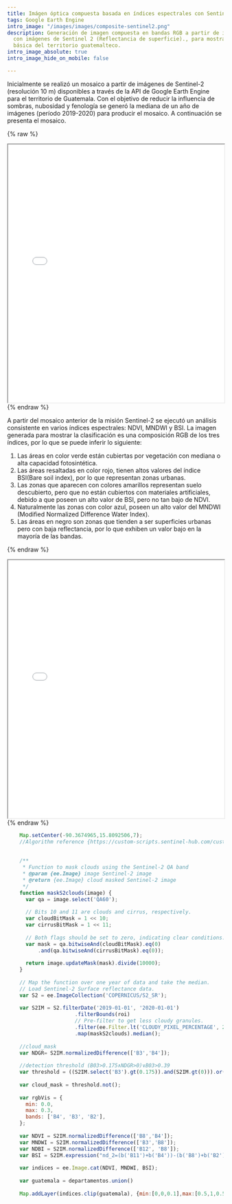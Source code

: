 ```yaml
---
title: Imágen óptica compuesta basada en índices espectrales con Sentinel-2
tags: Google Earth Engine
intro_image: "/images/images/composite-sentinel2.png"
description: Generación de imagen compuesta en bandas RGB a partir de índices multiespectrales
  con imágenes de Sentinel 2 (Reflectancia de superficie)., para mostrar una clasificación
  básica del territorio guatemalteco.
intro_image_absolute: true
intro_image_hide_on_mobile: false

---
```

Inicialmente se realizó un mosaico a partir de imágenes de Sentinel-2 (resolución 10 m) disponibles a través de la API de Google Earth Engine para el territorio de Guatemala. Con el objetivo de reducir la influencia de sombras, nubosidad y fenología se generó la mediana de un año de imágenes (período 2019-2020) para producir el mosaico. A continuación se presenta el mosaico.

{% raw %}
<iframe src="[https://douglasferdycl.users.earthengine.app/view/mosaicosentinel-2](https://douglasferdycl.users.earthengine.app/view/mosaicosentinel-2 "https://douglasferdycl.users.earthengine.app/view/mosaicosentinel-2")" width="100%" height="600px"></iframe>
{% endraw %}

A partir del mosaico anterior de la misión Sentinel-2 se ejecutó un análisis consistente en varios índices espectrales: NDVI, MNDWI y BSI. La imagen generada para mostrar la clasificación es una composición RGB de los tres índices, por lo que se puede inferir lo siguiente:

1. Las áreas en color verde están cubiertas por vegetación con mediana o alta capacidad fotosintética.
2. Las áreas resaltadas en color rojo, tienen altos valores del índice BSI(Bare soil index), por lo que representan zonas urbanas.
3. Las zonas que aparecen con colores amarillos representan suelo descubierto, pero que no están cubiertos con materiales artificiales, debido a que poseen un alto valor de BSI, pero no tan bajo de NDVI.
4. Naturalmente las zonas con color azul, poseen un alto valor del MNDWI (Modified Normalized Difference Water Index).
5. Las áreas en negro son zonas que tienden a ser superficies urbanas pero con baja reflectancia, por lo que exhiben un valor bajo en la mayoría de las bandas.

{% endraw %}
<iframe src="[https://douglasferdycl.users.earthengine.app/view/clasificacionopticasar](https://douglasferdycl.users.earthengine.app/view/clasificacionopticasar "https://douglasferdycl.users.earthengine.app/view/clasificacionopticasar")" width="100%" height="600px"></iframe>
{% endraw %}

```Javascript
    Map.setCenter(-90.3674965,15.8092506,7);
    //Algorithm reference {https://custom-scripts.sentinel-hub.com/custom-scripts/sentinel-2/cby_cloud_detection/}
    
    
    /**
     * Function to mask clouds using the Sentinel-2 QA band
     * @param {ee.Image} image Sentinel-2 image
     * @return {ee.Image} cloud masked Sentinel-2 image
     */
    function maskS2clouds(image) {
      var qa = image.select('QA60');
    
      // Bits 10 and 11 are clouds and cirrus, respectively.
      var cloudBitMask = 1 << 10;
      var cirrusBitMask = 1 << 11;
    
      // Both flags should be set to zero, indicating clear conditions.
      var mask = qa.bitwiseAnd(cloudBitMask).eq(0)
          .and(qa.bitwiseAnd(cirrusBitMask).eq(0));
    
      return image.updateMask(mask).divide(10000);
    }
    
    // Map the function over one year of data and take the median.
    // Load Sentinel-2 Surface reflectance data.
    var S2 = ee.ImageCollection('COPERNICUS/S2_SR');
    
    var S2IM = S2.filterDate('2019-01-01', '2020-01-01')
                      .filterBounds(roi)
                      // Pre-filter to get less cloudy granules.
                      .filter(ee.Filter.lt('CLOUDY_PIXEL_PERCENTAGE', 20))
                      .map(maskS2clouds).median();
                      
    //cloud_mask
    var NDGR= S2IM.normalizedDifference(['B3','B4']);
      
    //detection threshold (B03>0.175∧NDGR>0)∨B03>0.39
    var threshold = ((S2IM.select('B3').gt(0.175)).and(S2IM.gt(0))).or(S2IM.select('B3').gt(0.39)).and(S2IM.select('B11').gt(0.1));
    
    var cloud_mask = threshold.not();
    
    var rgbVis = {
      min: 0.0,
      max: 0.3,
      bands: ['B4', 'B3', 'B2'],
    };
    
    var NDVI = S2IM.normalizedDifference(['B8','B4']);
    var MNDWI = S2IM.normalizedDifference(['B3','B8']);
    var NDBI = S2IM.normalizedDifference(['B12', 'B8']);
    var BSI = S2IM.expression("nd_2=(b('B11')+b('B4'))-(b('B8')+b('B2'))/(b('B11')+b('B4'))+(b('B8')+b('B2'))");
    
    var indices = ee.Image.cat(NDVI, MNDWI, BSI);
    
    var guatemala = departamentos.union()
    
    Map.addLayer(indices.clip(guatemala), {min:[0,0,0.1],max:[0.5,1,0.5],  bands: ['nd_2', 'nd', 'nd_1'],}, 'Clases',1);
```
